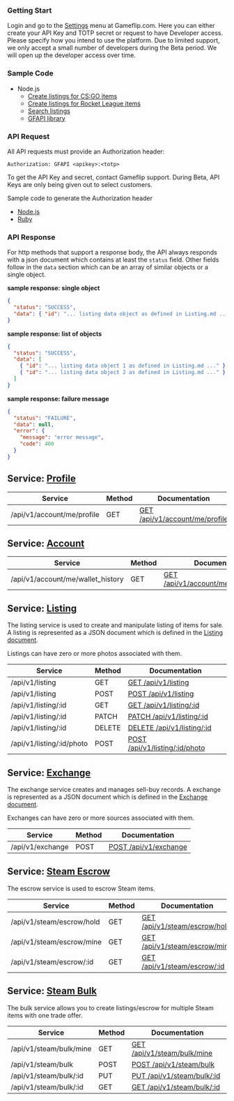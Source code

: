 ### Getting Start
Login and go to the [Settings](https://gameflip.com/settings) menu at Gameflip.com.  Here you can either create your API Key
and TOTP secret or request to have Developer access.  Please specify how you intend to use the platform.  Due to limited
support, we only accept a small number of developers during the Beta period.  We will open up the developer access over time.

### Sample Code
* Node.js
  * [Create listings for CS:GO items](https://gameflip.github.io/gfapi/samples/bulk_listing.html)
  * [Create listings for Rocket League items](https://gameflip.github.io/gfapi/samples/rl_listing.html)
  * [Search listings](https://gameflip.github.io/gfapi/samples/search_listing.html)
  * [GFAPI library](https://github.com/gameflip/gfapi)

### API Request

All API requests must provide an Authorization header:

    Authorization: GFAPI <apikey>:<totp>

To get the API Key and secret, contact Gameflip support.
During Beta, API Keys are only being given out to select customers.

Sample code to generate the Authorization header
* [Node.js](https://gameflip.github.io/gfapi/samples/authorization.html)
* [Ruby](https://gameflip.github.io/gfapi/samples/authorization_ruby.html)

### API Response

For http methods that support a response body, the API always responds with a json document which contains
at least the `status` field. Other fields follow in the `data` section which can be an array of similar objects
or a single object.


**sample response: single object**

```json
{
  "status": "SUCCESS",
  "data": { "id": "... listing data object as defined in Listing.md ..." }
}
```

**sample response: list of objects**

```json
{
  "status": "SUCCESS",
  "data": [
    { "id": "... listing data object 1 as defined in Listing.md ..." },
    { "id": "... listing data object 2 as defined in Listing.md ..." }
  ]
}
```

**sample response: failure message**

```json
{
  "status": "FAILURE",
  "data": null,
  "error": {
    "message": "error message",
    "code": 400
  }
}
```

## Service: [Profile](Profile.md)

Service                           | Method | Documentation
----------------------------------|--------|--------------
/api/v1/account/me/profile        | GET    | [GET /api/v1/account/me/profile](Profile.md#get-apiv1accountmeprofile)

## Service: [Account](Account.md)

Service                           | Method | Documentation
----------------------------------|--------|--------------
/api/v1/account/me/wallet_history | GET    | [GET /api/v1/account/me/wallet_history](Account.md#get-apiv1accountmewallet_history)

## Service: [Listing](Listing.md)

The listing service is used to create and manipulate listing of items for sale. A listing is represented
as a JSON document which is defined in the [Listing document](Listing.md#listing-document).

Listings can have zero or more photos associated with them.

Service                     | Method | Documentation
----------------------------|--------|--------------
/api/v1/listing             | GET    | [GET /api/v1/listing](Listing.md#get-apiv1listing)
/api/v1/listing             | POST   | [POST /api/v1/listing](Listing.md#post-apiv1listing)
/api/v1/listing/:id         | GET    | [GET /api/v1/listing/:id](Listing.md#get-apiv1listingid)
/api/v1/listing/:id         | PATCH  | [PATCH /api/v1/listing/:id](Listing.md#patch-apiv1listingid)
/api/v1/listing/:id         | DELETE | [DELETE /api/v1/listing/:id](Listing.md#delete-apiv1listingid)
/api/v1/listing/:id/photo   | POST   | [POST /api/v1/listing/:id/photo](Listing.md#post-apiv1listingidphoto)

## Service: [Exchange](Exchange.md)

The exchange service creates and manages sell-buy records.
A exchange is represented as a JSON document which is defined in the [Exchange document](Exchange.md#exchange-document).

Exchanges can have zero or more sources associated with them.

Service                        | Method | Documentation
-------------------------------|--------|--------------------------------
/api/v1/exchange               | POST   | [POST /api/v1/exchange](Exchange.md#post-apiv1exchange)

## Service: [Steam Escrow](SteamEscrow.md)

The escrow service is used to escrow Steam items.

Service                   | Method | Documentation
--------------------------|--------|--------------
/api/v1/steam/escrow/hold | GET    | [GET /api/v1/steam/escrow/hold](SteamEscrow.md#get-apiv1steamescrowhold)
/api/v1/steam/escrow/mine | GET    | [GET /api/v1/steam/escrow/mine](SteamEscrow.md#get-apiv1steamescrowmine)
/api/v1/steam/escrow/:id  | GET    | [GET /api/v1/steam/escrow/:id](SteamEscrow.md#get-apiv1steamescrowid)

## Service: [Steam Bulk](SteamBulk.md)

The bulk service allows you to create listings/escrow for multiple Steam items with one trade offer.

Service                 | Method | Documentation
------------------------|--------|--------------
/api/v1/steam/bulk/mine | GET    | [GET /api/v1/steam/bulk/mine](SteamBulk.md#get-apiv1steambulkmine)
/api/v1/steam/bulk      | POST   | [POST /api/v1/steam/bulk](SteamBulk.md#post-apiv1steambulk)
/api/v1/steam/bulk/:id  | PUT    | [PUT /api/v1/steam/bulk/:id](SteamBulk.md#put-apiv1steambulkid)
/api/v1/steam/bulk/:id  | GET    | [GET /api/v1/steam/bulk/:id](SteamBulk.md#get-apiv1steambulkid)

